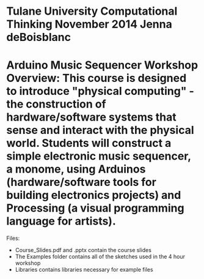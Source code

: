 Tulane University Computational Thinking
November 2014
Jenna deBoisblanc
===
Arduino Music Sequencer
Workshop Overview:
This course is designed to introduce "physical computing" - the construction of hardware/software systems that sense and interact with the physical world.
Students will construct a simple electronic music sequencer, a monome, using Arduinos (hardware/software tools for building electronics projects) and Processing (a visual programming language for artists).
===
Files:
- Course_Slides.pdf and .pptx contain the course slides
- The Examples folder contains all of the sketches used in the 4 hour workshop
- Libraries contains libraries necessary for example files
